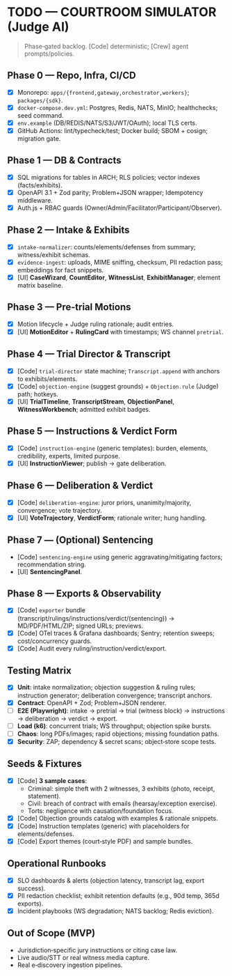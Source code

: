 # TODO — COURTROOM SIMULATOR (Judge AI)
> Phase‑gated backlog. [Code] deterministic; [Crew] agent prompts/policies.

## Phase 0 — Repo, Infra, CI/CD
- [x] Monorepo: `apps/{frontend,gateway,orchestrator,workers}`; `packages/{sdk}`.
- [x] `docker-compose.dev.yml`: Postgres, Redis, NATS, MinIO; healthchecks; seed command.
- [x] `env.example` (DB/REDIS/NATS/S3/JWT/OAuth); local TLS certs.
- [x] GitHub Actions: lint/typecheck/test; Docker build; SBOM + cosign; migration gate.

## Phase 1 — DB & Contracts
- [x] SQL migrations for tables in ARCH; RLS policies; vector indexes (facts/exhibits).
- [x] OpenAPI 3.1 + Zod parity; Problem+JSON wrapper; Idempotency middleware.
- [x] Auth.js + RBAC guards (Owner/Admin/Facilitator/Participant/Observer).

## Phase 2 — Intake & Exhibits
- [x] `intake-normalizer`: counts/elements/defenses from summary; witness/exhibit schemas.
- [x] `evidence-ingest`: uploads, MIME sniffing, checksum, PII redaction pass; embeddings for fact snippets.
- [x] [UI] **CaseWizard**, **CountEditor**, **WitnessList**, **ExhibitManager**; element matrix baseline.

## Phase 3 — Pre‑trial Motions
- [x] Motion lifecycle + Judge ruling rationale; audit entries.
- [x] [UI] **MotionEditor** + **RulingCard** with timestamps; WS channel `pretrial`.

## Phase 4 — Trial Director & Transcript
- [x] [Code] `trial-director` state machine; `Transcript.append` with anchors to exhibits/elements.
- [x] [Code] `objection-engine` (suggest grounds) + `Objection.rule` (Judge) path; hotkeys.
- [x] [UI] **TrialTimeline**, **TranscriptStream**, **ObjectionPanel**, **WitnessWorkbench**; admitted exhibit badges.

## Phase 5 — Instructions & Verdict Form
- [x] [Code] `instruction-engine` (generic templates): burden, elements, credibility, experts, limited purpose.
- [x] [UI] **InstructionViewer**; publish → gate deliberation.

## Phase 6 — Deliberation & Verdict
- [x] [Code] `deliberation-engine`: juror priors, unanimity/majority, convergence; vote trajectory.
- [x] [UI] **VoteTrajectory**, **VerdictForm**; rationale writer; hung handling.

## Phase 7 — (Optional) Sentencing
- [Code] `sentencing-engine` using generic aggravating/mitigating factors; recommendation string.
- [UI] **SentencingPanel**.

## Phase 8 — Exports & Observability
- [x] [Code] `exporter` bundle (transcript/rulings/instructions/verdict/(sentencing)) → MD/PDF/HTML/ZIP; signed URLs; previews.
- [x] [Code] OTel traces & Grafana dashboards; Sentry; retention sweeps; cost/concurrency guards.
- [x] [Code] Audit every ruling/instruction/verdict/export.

## Testing Matrix
- [x] **Unit**: intake normalization; objection suggestion & ruling rules; instruction generator; deliberation convergence; transcript anchors.
- [x] **Contract**: OpenAPI + Zod; Problem+JSON renderer.
- [ ] **E2E (Playwright)**: intake → pretrial → trial (witness block) → instructions → deliberation → verdict → export.
- [ ] **Load (k6)**: concurrent trials; WS throughput; objection spike bursts.
- [ ] **Chaos**: long PDFs/images; rapid objections; missing foundation paths.
- [x] **Security**: ZAP; dependency & secret scans; object‑store scope tests.

## Seeds & Fixtures
- [x] [Code] **3 sample cases**:
  - Criminal: simple theft with 2 witnesses, 3 exhibits (photo, receipt, statement).
  - Civil: breach of contract with emails (hearsay/exception exercise).
  - Torts: negligence with causation/foundation focus.
- [x] [Code] Objection grounds catalog with examples & rationale snippets.
- [x] [Code] Instruction templates (generic) with placeholders for elements/defenses.
- [x] [Code] Export themes (court‑style PDF) and sample bundles.

## Operational Runbooks
- [x] SLO dashboards & alerts (objection latency, transcript lag, export success).
- [x] PII redaction checklist; exhibit retention defaults (e.g., 90d temp, 365d exports).
- [x] Incident playbooks (WS degradation; NATS backlog; Redis eviction).

## Out of Scope (MVP)
- Jurisdiction‑specific jury instructions or citing case law.
- Live audio/STT or real witness media capture.
- Real e‑discovery ingestion pipelines.
